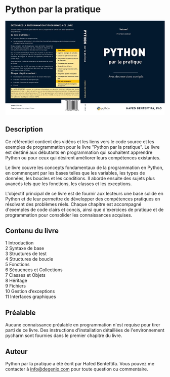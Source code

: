 # Python par la pratique

![Couverture du livre](images/cover_livre_python.jpg)

## Description

Ce référentiel contient des vidéos et les liens vers le code source et les exemples de programmation pour le livre "Python par la pratique". Le livre est destiné aux débutants en programmation qui souhaitent apprendre Python ou pour ceux qui désirent améliorer leurs compétences existantes.

Le livre couvre les concepts fondamentaux de la programmation en Python, en commençant par les bases telles que les variables, les types de données, les boucles et les conditions. Il aborde ensuite des sujets plus avancés tels que les fonctions, les classes et les exceptions.

L'objectif principal de ce livre est de fournir aux lecteurs une base solide en Python et de leur permettre de développer des compétences pratiques en résolvant des problèmes réels. Chaque chapitre est accompagné d'exemples de code clairs et concis, ainsi que d'exercices de pratique et de programmation pour consolider les connaissances acquises.

## Contenu du livre

1 Introduction  
2 Syntaxe de base  
3 Structures de test  
4 Structures de boucle  
5 Fonctions  
6 Séquences et Collections  
7 Classes et Objets  
8 Héritage  
9 Fichiers  
10 Gestion d’exceptions  
11 Interfaces graphiques  
 

## Préalable

Aucune connaissance préalable en programmation n'est requise pour tirer parti de ce livre. Des instructions d'installation  détaillées de l'environnement pycharm sont fournies dans le premier chapitre du livre.

## Auteur

Python par la pratique a été écrit par Hafed Benteftifa. Vous pouvez me contacter à info@degenio.com pour toute question ou commentaire.


